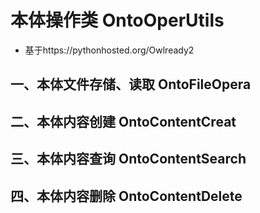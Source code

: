 # 本体操作类 OntoOperUtils
+ 基于https://pythonhosted.org/Owlready2
## 一、本体文件存储、读取 	OntoFileOpera
## 二、本体内容创建 OntoContentCreat
## 三、本体内容查询 OntoContentSearch
## 四、本体内容删除 OntoContentDelete
